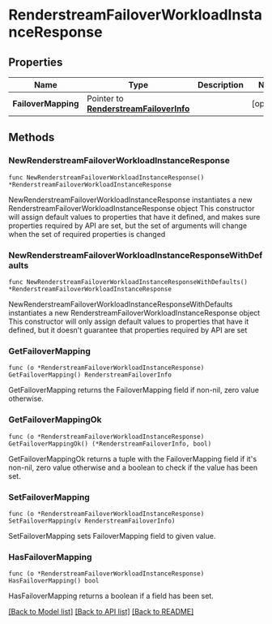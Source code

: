 # RenderstreamFailoverWorkloadInstanceResponse

## Properties

Name | Type | Description | Notes
------------ | ------------- | ------------- | -------------
**FailoverMapping** | Pointer to [**RenderstreamFailoverInfo**](RenderstreamFailoverInfo.md) |  | [optional] 

## Methods

### NewRenderstreamFailoverWorkloadInstanceResponse

`func NewRenderstreamFailoverWorkloadInstanceResponse() *RenderstreamFailoverWorkloadInstanceResponse`

NewRenderstreamFailoverWorkloadInstanceResponse instantiates a new RenderstreamFailoverWorkloadInstanceResponse object
This constructor will assign default values to properties that have it defined,
and makes sure properties required by API are set, but the set of arguments
will change when the set of required properties is changed

### NewRenderstreamFailoverWorkloadInstanceResponseWithDefaults

`func NewRenderstreamFailoverWorkloadInstanceResponseWithDefaults() *RenderstreamFailoverWorkloadInstanceResponse`

NewRenderstreamFailoverWorkloadInstanceResponseWithDefaults instantiates a new RenderstreamFailoverWorkloadInstanceResponse object
This constructor will only assign default values to properties that have it defined,
but it doesn't guarantee that properties required by API are set

### GetFailoverMapping

`func (o *RenderstreamFailoverWorkloadInstanceResponse) GetFailoverMapping() RenderstreamFailoverInfo`

GetFailoverMapping returns the FailoverMapping field if non-nil, zero value otherwise.

### GetFailoverMappingOk

`func (o *RenderstreamFailoverWorkloadInstanceResponse) GetFailoverMappingOk() (*RenderstreamFailoverInfo, bool)`

GetFailoverMappingOk returns a tuple with the FailoverMapping field if it's non-nil, zero value otherwise
and a boolean to check if the value has been set.

### SetFailoverMapping

`func (o *RenderstreamFailoverWorkloadInstanceResponse) SetFailoverMapping(v RenderstreamFailoverInfo)`

SetFailoverMapping sets FailoverMapping field to given value.

### HasFailoverMapping

`func (o *RenderstreamFailoverWorkloadInstanceResponse) HasFailoverMapping() bool`

HasFailoverMapping returns a boolean if a field has been set.


[[Back to Model list]](../README.md#documentation-for-models) [[Back to API list]](../README.md#documentation-for-api-endpoints) [[Back to README]](../README.md)


